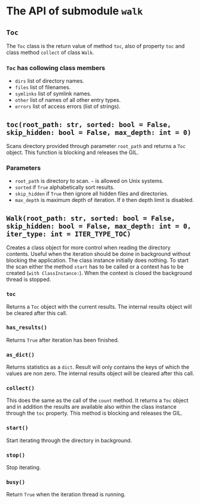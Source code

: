 # The API of submodule ``walk``

## ``Toc``

The ``Toc`` class is the return value of method ``toc``, also of property ``toc`` and class method ``collect`` of class ``Walk``.

### ``Toc`` has collowing class members

- ``dirs`` list of directory names.
- ``files`` list of filenames.
- ``symlinks`` list of symlink names.
- ``other`` list of names of all other entry types.
- ``errors`` list of access errors (list of strings).

## ``toc(root_path: str, sorted: bool = False, skip_hidden: bool = False, max_depth: int = 0)``

Scans directory provided through parameter ``root_path`` and returns a ``Toc`` object. This function is blocking and releases the GIL.

### Parameters

- ``root_path`` is directory to scan. ``~`` is allowed on Unix systems.
- ``sorted`` if ``True`` alphabetically sort results.
- ``skip_hidden`` if ``True`` then ignore all hidden files and directories.
- ``max_depth`` is maximum depth of iteration. If ``0`` then depth limit is disabled.

## ``Walk(root_path: str, sorted: bool = False, skip_hidden: bool = False, max_depth: int = 0, iter_type: int = ITER_TYPE_TOC)``

Creates a class object for more control when reading the directory contents. Useful when the iteration should be doine in background without blocking the application. The class instance initially does nothing. To start the scan either the method ``start`` has to be called or a context has to be created (``with ClassInstance:``). When the context is closed the background thread is stopped.

### ``toc``

Returns a ``Toc`` object with the current results. The internal results object will be cleared after this call.

### ``has_results()``

Returns ``True`` after iteration has been finished.

### ``as_dict()``

Returns statistics as a ``dict``. Result will only contains the keys of which the values are non zero. The internal results object will be cleared after this call.

### ``collect()``

This does the same as the call of the ``count`` method. It returns a ``Toc`` object and in addition the results are available also within the class instance through the ``toc`` property. This method is blocking and releases the GIL.

### ``start()``

Start iterating through the directory in background.

### ``stop()``

Stop iterating.

### ``busy()``

Return ``True`` when the iteration thread is running.

